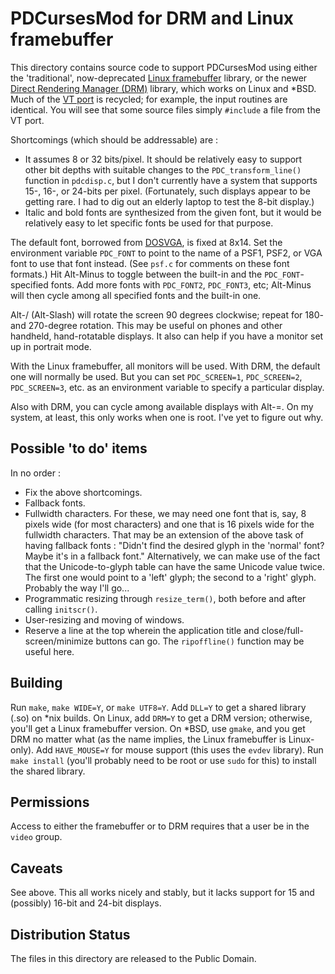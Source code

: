 PDCursesMod for DRM and Linux framebuffer
=========================================

This directory contains source code to support PDCursesMod using either the 'traditional',  now-deprecated [Linux framebuffer](https://en.wikipedia.org/wiki/Linux_framebuffer) library,  or the newer [Direct Rendering Manager (DRM)](https://en.wikipedia.org/wiki/Direct_Rendering_Manager) library,  which works on Linux and *BSD.  Much of the [VT port](../vt) is recycled;  for example, the input routines are identical.  You will see that some source files simply `#include` a file from the VT port.

Shortcomings (which should be addressable) are :

- It assumes 8 or 32 bits/pixel.  It should be relatively easy to support other bit depths with suitable changes to the `PDC_transform_line()` function in `pdcdisp.c`,  but I don't currently have a system that supports 15-, 16-, or 24-bits per pixel.   (Fortunately,  such displays appear to be getting rare.  I had to dig out an elderly laptop to test the 8-bit display.)
- Italic and bold fonts are synthesized from the given font,  but it would be relatively easy to let specific fonts be used for that purpose.

The default font,  borrowed from [DOSVGA](../dosvga),  is fixed at 8x14.  Set the environment variable `PDC_FONT` to point to the name of a PSF1, PSF2,  or VGA font to use that font instead.  (See `psf.c` for comments on these font formats.)  Hit Alt-Minus to toggle between the built-in and the `PDC_FONT`-specified fonts.  Add more fonts with `PDC_FONT2`,  `PDC_FONT3`,  etc;  Alt-Minus will then cycle among all specified fonts and the built-in one.

Alt-/ (Alt-Slash) will rotate the screen 90 degrees clockwise;  repeat for 180- and 270-degree rotation.  This may be useful on phones and other handheld,  hand-rotatable displays.  It also can help if you have a monitor set up in portrait mode.

With the Linux framebuffer,  all monitors will be used.  With DRM,  the default one will normally be used.  But you can set `PDC_SCREEN=1`, `PDC_SCREEN=2`, `PDC_SCREEN=3`,  etc. as an environment variable to specify a particular display.

Also with DRM,  you can cycle among available displays with Alt-=.  On my system,  at least,  this only works when one is root.  I've yet to figure out why.

Possible 'to do' items
----------------------

In no order :

- Fix the above shortcomings.
- Fallback fonts.
- Fullwidth characters.  For these,  we may need one font that is,  say,  8 pixels wide (for most characters) and one that is 16 pixels wide for the fullwidth characters.  That may be an extension of the above task of having fallback fonts : "Didn't find the desired glyph in the 'normal' font?  Maybe it's in a fallback font."  Alternatively,  we can make use of the fact that the Unicode-to-glyph table can have the same Unicode value twice.  The first one would point to a 'left' glyph;  the second to a 'right' glyph.  Probably the way I'll go...
- Programmatic resizing through `resize_term()`,  both before and after calling `initscr()`.
- User-resizing and moving of windows.
- Reserve a line at the top wherein the application title and close/full-screen/minimize buttons can go.  The `ripoffline()` function may be useful here.

Building
--------

Run `make`, `make WIDE=Y`, or `make UTF8=Y`. Add `DLL=Y` to get a shared library (.so) on *nix builds.  On Linux,  add `DRM=Y` to get a DRM version;  otherwise,  you'll get a Linux framebuffer version.  On *BSD,  use `gmake`,  and you get DRM no matter what (as the name implies,  the Linux framebuffer is Linux-only).  Add `HAVE_MOUSE=Y` for mouse support (this uses the `evdev` library).  Run `make install` (you'll probably need to be root or use `sudo` for this) to install the shared library.

Permissions
-----------

Access to either the framebuffer or to DRM requires that a user be in the `video` group.

Caveats
-------

See above.  This all works nicely and stably,  but it lacks support for 15 and (possibly) 16-bit and 24-bit displays.

Distribution Status
-------------------

The files in this directory are released to the Public Domain.
